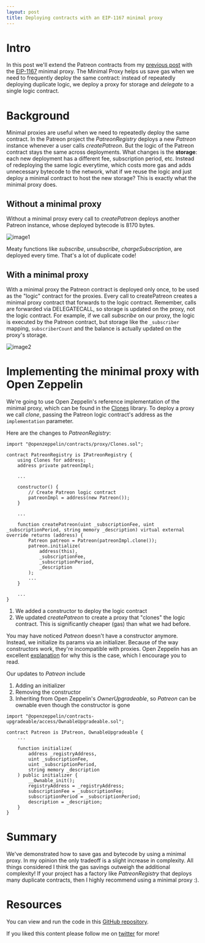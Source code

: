 ```yaml
---
layout: post
title: Deploying contracts with an EIP-1167 minimal proxy
---
```


# Intro
In this post we'll extend the Patreon contracts from my [previous post](https://daltyboy11.github.io/solidity-patreon-challenge/) with the [EIP-1167](https://eips.ethereum.org/EIPS/eip-1167) minimal proxy.
The Minimal Proxy helps us save gas when we need to frequently deploy the same contract: instead of repeatedly deploying duplicate logic, we deploy a proxy for storage and _delegate_ to a single logic contract.

# Background
Minimal proxies are useful when we need to repeatedly deploy the same contract. In the Patreon project the
_PatreonRegistry_ deploys a new _Patreon_ instance whenever a user calls _createPatreon_. But the logic
of the Patreon contract stays the same across deployments. What changes is the **storage**: each new deployment
has a different fee, subscription period, etc. Instead of redeploying the same logic everytime, which costs
more gas and adds unnecessary bytecode to the network, what if we reuse the logic and
just deploy a minimal contract to host the new storage? This is exactly what the minimal proxy does.

## Without a minimal proxy
Without a minimal proxy every call to _createPatreon_ deploys another Patreon instance, whose deployed bytecode
is 8170 bytes.

![image1](https://i.imgur.com/AaxmI6u.png)

Meaty functions like _subscribe_, _unsubscribe_, _chargeSubscription_, are deployed every time. That's a lot
of duplicate code!

## With a minimal proxy
With a minimal proxy the Patreon contract is deployed only once, to be used as the "logic" contract for the proxies. Every call to createPatreon creates a minimal proxy contract that forwards to the logic contract. Remember, calls are forwarded via DELEGATECALL, so storage is updated on the proxy, not the logic contract.
For example, if we call _subscribe_ on our proxy, the logic is executed by the Patreon contract, but storage
like the `_subscriber` mapping, `subscriberCount` and the balance is actually updated on the proxy's storage.

![image2](https://i.imgur.com/GkGvxKn.png)

# Implementing the minimal proxy with Open Zeppelin
We're going to use Open Zeppelin's reference implementation of the minimal proxy, which can be found in the [Clones](https://docs.openzeppelin.com/contracts/4.x/api/proxy#Clones) library. To deploy a proxy we call _clone_, passing the Patreon logic contract's address as the `implementation` parameter.

Here are the changes to _PatreonRegistry_:

```
import "@openzeppelin/contracts/proxy/Clones.sol";

contract PatreonRegistry is IPatreonRegistry {
    using Clones for address; 
    address private patreonImpl;

    ...

    constructor() {
        // Create Patreon logic contract
        patreonImpl = address(new Patreon());
    }

    ...

    function createPatreon(uint _subscriptionFee, uint _subscriptionPeriod, string memory _description) virtual external override returns (address) {
        Patreon patreon = Patreon(patreonImpl.clone());
        patreon.initialize(
            address(this),
            _subscriptionFee,
            _subscriptionPeriod,
            _description
        );
        ...
    }

    ...
}
```

1. We added a constructor to deploy the logic contract
2. We updated _createPatreon_ to create a proxy that "clones" the logic contract. This is significantly cheaper (gas) than what we had before.

You may have noticed _Patreon_ doesn't have a constructor anymore. Instead, we initialize its
params via an initializer. Because of the way constructors work, they're incompatible with proxies.
Open Zeppelin has an excellent [explanation](https://docs.openzeppelin.com/upgrades-plugins/1.x/proxies#the-constructor-caveat) for why this is the case, which I encourage you to read.

Our updates to _Patreon_ include
1. Adding an initializer
2. Removing the constructor
3. Inheriting from Open Zeppelin's _OwnerUpgradeable_, so _Patreon_ can be ownable even though the constructor is gone

```
import "@openzeppelin/contracts-upgradeable/access/OwnableUpgradeable.sol";

contract Patreon is IPatreon, OwnableUpgradeable {
    ...

    function initialize(
        address _registryAddress,
        uint _subscriptionFee,
        uint _subscriptionPeriod,
        string memory _description
    ) public initializer {
        __Ownable_init();
        registryAddress = _registryAddress;
        subscriptionFee = _subscriptionFee;
        subscriptionPeriod = _subscriptionPeriod;
        description = _description;
    } 
}
```

# Summary
We've demonstrated how to save gas and bytecode by using a minimal proxy. In my opinion the only tradeoff is a slight increase in complexity. All things considered I think the gas savings outweigh the additional complexity! If your project has a factory like _PatreonRegistry_ that deploys many duplicate contracts, then I highly recommend using a minimal proxy :).

# Resources
You can view and run the code in this [GitHub repository](https://github.com/daltyboy11/solidity-patreon-challenge/tree/minimal-proxy).

If you liked this content please follow me on [twitter](https://twitter.com/DaltonSweeney9) for more!